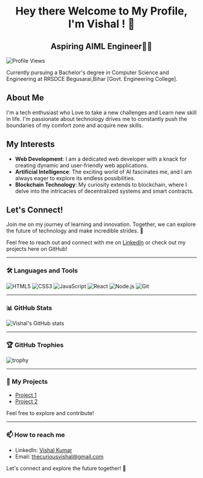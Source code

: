

<h1 align="center">Hey there Welcome to My Profile, I'm Vishal ! 👋</h1>

<h2 align="center">Aspiring AIML Engineer👨‍💻</h2>

![Profile Views](https://komarev.com/ghpvc/?username=thecuriousvishal&style=flat-square)

Currently pursuing a Bachelor's degree in Computer Science and Engineering at RRSDCE Begusarai,Bihar [Govt. Engineering College].

## About Me

I'm a tech enthusiast who Love to take a new challenges and Learn new skill in life. I'm passionate about technology drives me to constantly push the boundaries of my comfort zone and acquire new skills.

## My Interests

- **Web Development**: I am a dedicated web developer with a knack for creating dynamic and user-friendly web applications.
- **Artificial Intelligence**: The exciting world of AI fascinates me, and I am always eager to explore its endless possibilities.
- **Blockchain Technology**: My curiosity extends to blockchain, where I delve into the intricacies of decentralized systems and smart contracts.

## Let's Connect!

Join me on my journey of learning and innovation. Together, we can explore the future of technology and make incredible strides. 🚀

Feel free to reach out and connect with me on [LinkedIn](https://www.linkedin.com/in/thecuriousvishal/) or check out my projects here on GitHub!

---

### 🛠️ Languages and Tools

![HTML5](https://img.shields.io/badge/-HTML5-E34F26?style=flat-square&logo=html5&logoColor=white)
![CSS3](https://img.shields.io/badge/-CSS3-1572B6?style=flat-square&logo=css3)
![JavaScript](https://img.shields.io/badge/-JavaScript-F7DF1E?style=flat-square&logo=javascript&logoColor=black)
![React](https://img.shields.io/badge/-React-61DAFB?style=flat-square&logo=react&logoColor=black)
![Node.js](https://img.shields.io/badge/-Node.js-339933?style=flat-square&logo=node-dot-js&logoColor=white)
![Git](https://img.shields.io/badge/-Git-F05032?style=flat-square&logo=git&logoColor=white)

---

### 📊 GitHub Stats

![Vishal's GitHub stats](https://github-readme-stats.vercel.app/api?username=thecuriousvishal&show_icons=true&theme=radical)

---

### 🏆 GitHub Trophies

![trophy](https://github-profile-trophy.vercel.app/?username=thecuriousvishal&theme=onedark)

---

### 🔗 My Projects

- [Project 1](https://github.com/thecuriousvishal/project1)
- [Project 2](https://github.com/thecuriousvishal/project2)

Feel free to explore and contribute!

---

### 📫 How to reach me

- LinkedIn: [Vishal Kumar](https://www.linkedin.com/in/thecuriousvishal/)
- Email: thecuriousvishal@gmail.com

Let's connect and explore the future together! 🚀
